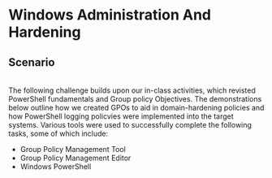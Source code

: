 # Windows Administration And Hardening

<h2>Scenario</h2>
<br>
The following challenge builds upon our in-class activities, which revisted PowerShell fundamentals and Group policy Objectives. The demonstrations below outline how we created GPOs to aid in domain-hardening policies and how PowerShell logging policvies were implemented into the target systems. Various tools were used to successfully complete the following tasks, some of which include:
<ul>
  <li>Group Policy Management Tool</li>
  <li>Group Policy Management Editor</li>
  <li>Windows PowerShell</li>
</ul>
<br>

